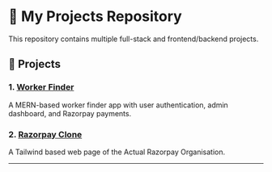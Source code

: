 # 💼 My Projects Repository

This repository contains multiple full-stack and frontend/backend projects.

## 📂 Projects

### 1. [Worker Finder](./Worker%20Finder/README.md)
A MERN-based worker finder app with user authentication, admin dashboard, and Razorpay payments.


### 2. [Razorpay Clone](./Razorpay%20Clone/README.md)
A Tailwind based web page of the Actual Razorpay Organisation.


---


